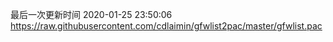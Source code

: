 最后一次更新时间 2020-01-25 23:50:06
https://raw.githubusercontent.com/cdlaimin/gfwlist2pac/master/gfwlist.pac

